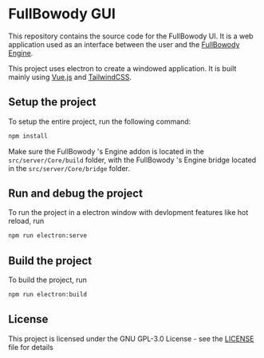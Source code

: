 # FullBowody GUI
This repository contains the source code for the FullBowody UI.
It is a web application used as an interface between the user and
the [FullBowody Engine](https://github.com/FullBowody/Engine).

This project uses electron to create a windowed application.
It is built mainly using [Vue.js](https://vuejs.org/) and [TailwindCSS](https://tailwindcss.com/).

## Setup the project
To setup the entire project, run the following command:
```bash
npm install
```
Make sure the FullBowody 's Engine addon is located in the `src/server/Core/build` folder,
with the FullBowody 's Engine bridge located in the `src/server/Core/bridge` folder.

## Run and debug the project
To run the project in a electron window 
with devlopment features like hot reload, run
```bash
npm run electron:serve
```

## Build the project
To build the project, run
```bash
npm run electron:build
```

## License
This project is licensed under the GNU GPL-3.0 License - see the [LICENSE](LICENSE) file for details
